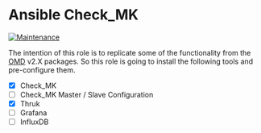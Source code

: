 # Ansible Check_MK

[![Maintenance](https://img.shields.io/maintenance/yes/2019.svg)](https://github.com/Madic-/matrix-synapse-auto-deploy)

The intention of this role is to replicate some of the functionality from the [OMD](https://labs.consol.de/de/omd/) v2.X packages. So this role is going to install the following tools and pre-configure them.

* [x] Check_MK
* [ ] Check_MK Master / Slave Configuration
* [x] Thruk
* [ ] Grafana
* [ ] InfluxDB